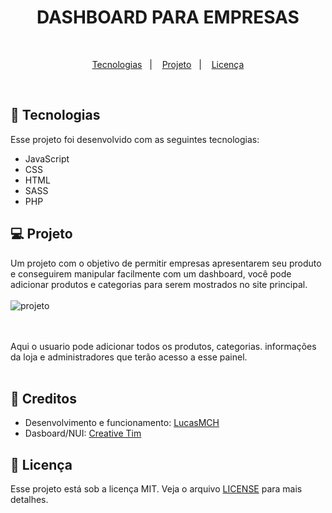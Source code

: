 <p align="center">
  <h1 align="center">DASHBOARD PARA EMPRESAS</h1>
</p>
<br>

<p align="center">
  <a href="#rocket-tecnologias">Tecnologias</a>&nbsp;&nbsp;&nbsp;|&nbsp;&nbsp;&nbsp;
  <a href="#-projeto">Projeto</a>&nbsp;&nbsp;&nbsp;|&nbsp;&nbsp;&nbsp;
  <a href="#memo-licença">Licença</a>
</p>

<br>

## :rocket: Tecnologias

Esse projeto foi desenvolvido com as seguintes tecnologias:

- JavaScript
- CSS
- HTML
- SASS
- PHP

## 💻 Projeto

Um projeto com o objetivo de permitir empresas apresentarem seu produto e conseguirem manipular facilmente com um dashboard, você pode adicionar produtos e categorias para serem mostrados no site principal.<br><br>
![projeto](https://cdn.discordapp.com/attachments/856715876489625621/1002202711393062932/dashboard.png?raw=true)

<br><br>
Aqui o usuario pode adicionar todos os produtos, categorias. informações da loja e administradores que terão acesso a esse painel.
<br><br>


## :memo: Creditos
- Desenvolvimento e funcionamento: [LucasMCH](https://github.com/lucasmch)
- Dasboard/NUI: [Creative Tim](https://www.creative-tim.com/)

## :memo: Licença
Esse projeto está sob a licença MIT. Veja o arquivo [LICENSE](https://github.com/lucasmch/Restaurant-CRUD/blob/main/dashboard/LICENSE) para mais detalhes.
